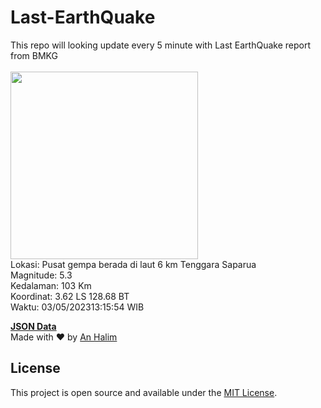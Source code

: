 # Last-EarthQuake
This repo will looking update every 5 minute with Last EarthQuake report from BMKG
<br>
<br>
<img src="https://static.bmkg.go.id/20230503131554.mmi.jpg?89539ubkkb0i0gf0euu47cv" width="300"/>
<br>
Lokasi: Pusat gempa berada di laut 6 km Tenggara Saparua <br>
Magnitude: 5.3 <br>
Kedalaman: 103 Km <br>
Koordinat: 3.62 LS 128.68 BT <br>
Waktu: 03/05/202313:15:54 WIB <br>

<a href="./data/data.json">**JSON Data**</a>
<br>
Made with ❤️ by <a href="https://github.com/an-halim">An Halim</a>
## License

This project is open source and available under the [MIT License](LICENSE).
